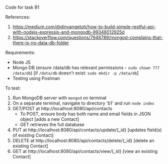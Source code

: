 Code for task B1

References:
1) https://medium.com/@dinyangetoh/how-to-build-simple-restful-api-with-nodejs-expressjs-and-mongodb-99348012925d
2) https://stackoverflow.com/questions/7948789/mongod-complains-that-there-is-no-data-db-folder

Requirements:
- Node JS
- Mongo DB (ensure /data/db has relevant permissions - `sudo chown 777 /data/db`) [if `/data/db` doesn't exist: `sudo mkdir -p /data/db`]
- Testing using Postman

To test:
1) Run MongoDB server with `mongod` on terminal
2) On a separate terminal, navigate to directory 'b1' and run `node index`
3) GET/POST at http://localhost:8080/api/contacts
      - To POST, ensure body has both name and email fields in JSON object [adds a new Contact]
      - GET retrieves the full database
4) PUT at http://localhost:8080/api/contacts/update/{_id} [updates field(s) of existing Contact]
5) DELETE at http://localhost:8080/api/contacts/delete/{_id} [delete an existing Contact]
6) GET at http://localhost:8080/api/contacts/view/{_id} [view an existing Contact]
